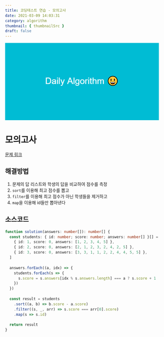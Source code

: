 ```yaml
---
title: 코딩테스트 연습 - 모의고사
date: 2021-03-09 14:03:31
category: algorithm
thumbnail: { thumbnailSrc }
draft: false
---
```


![picture 26](images/2021-03-09/21bdaf15699632ff423f758872903fd657e4618eb2c85326c9e386024bc21904.png)

# 모의고사

[문제 링크](https://programmers.co.kr/learn/courses/30/lessons/42840)

## 해결방법

1. 문제의 답 리스트와 학생의 답을 비교하여 점수를 측정
2. `sort`를 이용해 최고 점수를 뽑고
3. `filter`를 이용해 최고 점수가 아닌 학생들을 제거하고
4. `map`을 이용해 id들만 뽑아낸다

## 소스코드

```ts
function solution(answers: number[]): number[] {
  const students: { id: number; score: number; answers: number[] }[] = [
    { id: 1, score: 0, answers: [1, 2, 3, 4, 5] },
    { id: 2, score: 0, answers: [2, 1, 2, 3, 2, 4, 2, 5] },
    { id: 3, score: 0, answers: [3, 3, 1, 1, 2, 2, 4, 4, 5, 5] },
  ]

  answers.forEach((a, idx) => {
    students.forEach(s => {
      s.score = s.answers[idx % s.answers.length] === a ? s.score + 1 : s.score
    })
  })

  const result = students
    .sort((a, b) => b.score - a.score)
    .filter((s, _, arr) => s.score === arr[0].score)
    .map(s => s.id)

  return result
}
```
